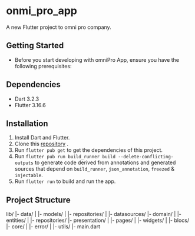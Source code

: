 # onmi_pro_app

A new Flutter project to omni pro company.

## Getting Started

- Before you start developing with omniPro App, ensure you have the following prerequisites:

## Dependencies

* Dart 3.2.3
* Flutter 3.16.6

## Installation

1. Install Dart and Flutter.
2. Clone this [repository](https://github.com/cafoga98/omniProApp.git) .
3. Run `flutter pub get` to get the dependencies of this project.
4. Run `flutter pub run build_runner build --delete-conflicting-outputs` to generate code derived
   from annotations and generated sources that depend on `build_runner`, `json_annotation`, `freezed` & `injectable`.
5. Run `flutter run` to build and run the app.

## Project Structure

lib/
|- data/
|   |- models/
|   |- repositories/
|   |- datasources/
|- domain/
|   |- entities/
|   |- repositories/
|- presentation/
|   |- pages/
|   |- widgets/
|   |- blocs/
|- core/
|   |- error/
|   |- utils/
|- main.dart

